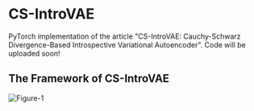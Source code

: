 # CS-IntroVAE

PyTorch implementation of the article "CS-IntroVAE: Cauchy-Schwarz Divergence-Based Introspective Variational Autoencoder". Code will be uploaded soon!

## The Framework of CS-IntroVAE
![Figure-1](https://user-images.githubusercontent.com/101627819/223145315-96294c14-18f2-4bf2-b0fb-5de666aee06d.png)
